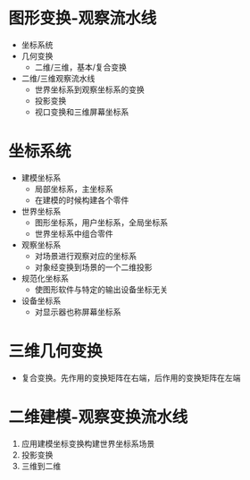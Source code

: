 # 图形变换-观察流水线
- 坐标系统
- 几何变换
  - 二维/三维，基本/复合变换
- 二维/三维观察流水线
  - 世界坐标系到观察坐标系的变换
  - 投影变换
  - 视口变换和三维屏幕坐标系
# 坐标系统
- 建模坐标系
  - 局部坐标系，主坐标系
  - 在建模的时候构建各个零件
- 世界坐标系
  - 图形坐标系，用户坐标系，全局坐标系
  - 世界坐标系中组合零件
- 观察坐标系
  - 对场景进行观察对应的坐标系
  - 对象经变换到场景的一个二维投影
- 规范化坐标系
  - 使图形软件与特定的输出设备坐标无关
- 设备坐标系
  - 对显示器也称屏幕坐标系
# 三维几何变换
- 复合变换。先作用的变换矩阵在右端，后作用的变换矩阵在左端

# 二维建模-观察变换流水线
1. 应用建模坐标变换构建世界坐标系场景
2. 投影变换
3. 三维到二维